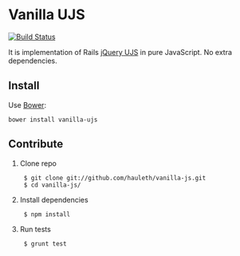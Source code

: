 # Vanilla UJS
[![Build Status][travis-img]][travis-link]

It is implementation of Rails [jQuery UJS][jq-ujs] in pure JavaScript.
No extra dependencies.

## Install

Use [Bower][bower]:

    bower install vanilla-ujs

## Contribute

1. Clone repo

        $ git clone git://github.com/hauleth/vanilla-js.git
        $ cd vanilla-js/

2. Install dependencies

        $ npm install

3. Run tests

        $ grunt test

[travis-img]: https://travis-ci.org/hauleth/vanilla-ujs.png?branch=master
[travis-link]: https://travis-ci.org/hauleth/vanilla-ujs
[jq-ujs]: https://github.com/rails/jquery-ujs
[bower]:  https://bower.io/
